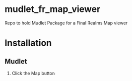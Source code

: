 # mudlet_fr_map_viewer
Repo to hold Mudlet Package for a Final Realms Map viewer


# Installation

## Mudlet

1. Click the Map button